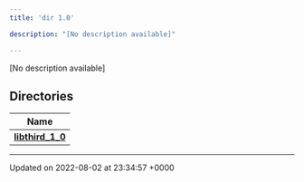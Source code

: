 ```yaml
---
title: 'dir 1.0'

description: "[No description available]"

---
```







[No description available]

## Directories

| Name           |
| -------------- |
| **[libthird_1_0](/documentation/code/darkbit_development/files/dir_ec8a0ffad6795262ca22d97dbbfdbea1/#dir-libthird-1-0)**  |






-------------------------------

Updated on 2022-08-02 at 23:34:57 +0000
